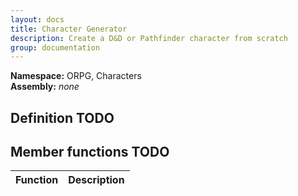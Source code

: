 ```yaml
---
layout: docs
title: Character Generator
description: Create a D&D or Pathfinder character from scratch
group: documentation
---
```


**Namespace:** ORPG, Characters  
**Assembly:** _none_

## Definition TODO

## Member functions TODO

Function      | Description |
 ------------ | ----------- |